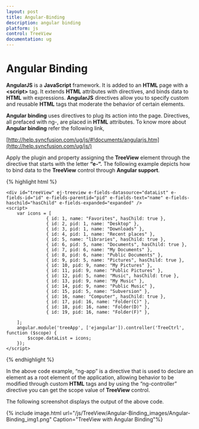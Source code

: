 ```yaml
---
layout: post
title: Angular-Binding
description: angular binding
platform: js
control: TreeView
documentation: ug
---
```


# Angular Binding

**AngularJS** is a **JavaScript** framework. It is added to an **HTML** page with a **&lt;script&gt;** tag. It extends **HTML** attributes with directives, and binds data to **HTML** with expressions. **AngularJS** directives allow you to specify custom and reusable **HTML** tags that moderate the behavior of certain elements.

**Angular binding** uses directives to plug its action into the page. Directives, all prefaced with ng-, are placed in **HTML** attributes. To know more about **Angular binding** refer the following link,

[http://help.syncfusion.com/ug/js/#!documents/angularjs.htm](http://help.syncfusion.com/ug/js/)

Apply the plugin and property assigning the **TreeView** element through the directive that starts with the letter **“e-“.** The following example depicts how to bind data to the **TreeView** control through **Angular support**.

{% highlight html %}

<!DOCTYPE html>
<html lang="en" ng-app="treeApp">
<head>
    <meta name="viewport" content="width=device-width, initial-scale=1.0" charset="utf-8" />
    <link href="http://cdn.syncfusion.com/13.1.0.21/js/web/flat-azure/ej.web.all.min.css" rel="stylesheet" />
    <!--scripts-->
    <script src="http://cdn.syncfusion.com/js/assets/external/jquery-1.10.2.min.js"></script>
    <script src="http://cdn.syncfusion.com/js/assets/external/jquery.globalize.min.js"> </script>
    <script src="http://cdn.syncfusion.com/js/assets/external/jquery.easing.1.3.min.js"> </script>
    <script src="http://cdn.syncfusion.com/js/assets/external/angular.min.js"></script>
    <script src="http://cdn.syncfusion.com/13.1.0.21/js/web/ej.web.all.min.js"></script>
    <script src="http://cdn.syncfusion.com/13.1.0.21/js/web/ej.unobtrusive.min.js"></script>
    <script src="http://cdn.syncfusion.com/13.1.0.21/js/ej.widget.angular.min.js"> </script>
</head>
<body ng-controller="TreeCtrl">

    <div id="treeView" ej-treeview e-fields-datasource="dataList" e-fields-id="id" e-fields-parentid="pid" e-fields-text="name" e-fields-haschild="hasChild" e-fields-expanded="expanded" />
    <script>
        var icons = [
                   { id: 1, name: "Favorites", hasChild: true },
                   { id: 2, pid: 1, name: "Desktop" },
                   { id: 3, pid: 1, name: "Downloads" },
                   { id: 4, pid: 1, name: "Recent places" },
                   { id: 5, name: "libraries", hasChild: true },
                   { id: 6, pid: 5, name: "Documents", hasChild: true },
                   { id: 7, pid: 6, name: "My Documents" },
                   { id: 8, pid: 6, name: "Public Documents" },
                   { id: 9, pid: 5, name: "Pictures", hasChild: true },
                   { id: 10, pid: 9, name: "My Pictures" },
                   { id: 11, pid: 9, name: "Public Pictures" },
                   { id: 12, pid: 5, name: "Music", hasChild: true },
                   { id: 13, pid: 9, name: "My Music" },
                   { id: 14, pid: 9, name: "Public Music" },
                   { id: 15, pid: 5, name: "Subversion" },
                   { id: 16, name: "Computer", hasChild: true },
                   { id: 17, pid: 16, name: "Folder(C)" },
                   { id: 18, pid: 16, name: "Folder(D)" },
                   { id: 19, pid: 16, name: "Folder(F)" },

        ];
        angular.module('treeApp', ['ejangular']).controller('TreeCtrl', function ($scope) {
            $scope.dataList = icons;
        });
    </script>
</body>
</html>



{% endhighlight %}



In the above code example, “ng-app” is a directive that is used to declare an element as a root element of the application, allowing behavior to be modified through custom **HTML** tags and by using the “ng-controller” directive you can get the scope value of **TreeView** control.

The following screenshot displays the output of the above code.

{% include image.html url="/js/TreeView/Angular-Binding_images/Angular-Binding_img1.png" Caption="TreeView with Angular Binding"%}

